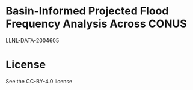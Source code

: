 # Basin-Informed Projected Flood Frequency Analysis Across CONUS
LLNL-DATA-2004605

# License
See the CC-BY-4.0 license
